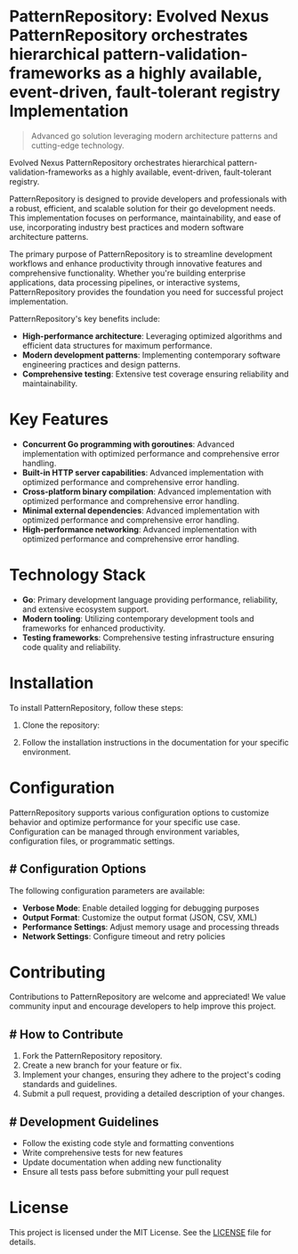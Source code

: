 <!-- fallback_PatternRepository_20250804213539_29996 -->

# PatternRepository: Evolved Nexus PatternRepository orchestrates hierarchical pattern-validation-frameworks as a highly available, event-driven, fault-tolerant registry Implementation
> Advanced go solution leveraging modern architecture patterns and cutting-edge technology.

Evolved Nexus PatternRepository orchestrates hierarchical pattern-validation-frameworks as a highly available, event-driven, fault-tolerant registry.

PatternRepository is designed to provide developers and professionals with a robust, efficient, and scalable solution for their go development needs. This implementation focuses on performance, maintainability, and ease of use, incorporating industry best practices and modern software architecture patterns.

The primary purpose of PatternRepository is to streamline development workflows and enhance productivity through innovative features and comprehensive functionality. Whether you're building enterprise applications, data processing pipelines, or interactive systems, PatternRepository provides the foundation you need for successful project implementation.

PatternRepository's key benefits include:

* **High-performance architecture**: Leveraging optimized algorithms and efficient data structures for maximum performance.
* **Modern development patterns**: Implementing contemporary software engineering practices and design patterns.
* **Comprehensive testing**: Extensive test coverage ensuring reliability and maintainability.

# Key Features

* **Concurrent Go programming with goroutines**: Advanced implementation with optimized performance and comprehensive error handling.
* **Built-in HTTP server capabilities**: Advanced implementation with optimized performance and comprehensive error handling.
* **Cross-platform binary compilation**: Advanced implementation with optimized performance and comprehensive error handling.
* **Minimal external dependencies**: Advanced implementation with optimized performance and comprehensive error handling.
* **High-performance networking**: Advanced implementation with optimized performance and comprehensive error handling.

# Technology Stack

* **Go**: Primary development language providing performance, reliability, and extensive ecosystem support.
* **Modern tooling**: Utilizing contemporary development tools and frameworks for enhanced productivity.
* **Testing frameworks**: Comprehensive testing infrastructure ensuring code quality and reliability.

# Installation

To install PatternRepository, follow these steps:

1. Clone the repository:


2. Follow the installation instructions in the documentation for your specific environment.

# Configuration

PatternRepository supports various configuration options to customize behavior and optimize performance for your specific use case. Configuration can be managed through environment variables, configuration files, or programmatic settings.

## # Configuration Options

The following configuration parameters are available:

* **Verbose Mode**: Enable detailed logging for debugging purposes
* **Output Format**: Customize the output format (JSON, CSV, XML)
* **Performance Settings**: Adjust memory usage and processing threads
* **Network Settings**: Configure timeout and retry policies

# Contributing

Contributions to PatternRepository are welcome and appreciated! We value community input and encourage developers to help improve this project.

## # How to Contribute

1. Fork the PatternRepository repository.
2. Create a new branch for your feature or fix.
3. Implement your changes, ensuring they adhere to the project's coding standards and guidelines.
4. Submit a pull request, providing a detailed description of your changes.

## # Development Guidelines

* Follow the existing code style and formatting conventions
* Write comprehensive tests for new features
* Update documentation when adding new functionality
* Ensure all tests pass before submitting your pull request

# License

This project is licensed under the MIT License. See the [LICENSE](https://github.com/coralnws/PatternRepository/blob/main/LICENSE) file for details.
